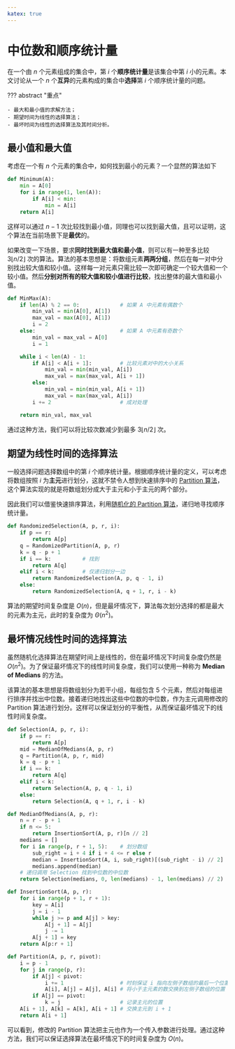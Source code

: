 ```yaml
---
katex: true
---
```


# 中位数和顺序统计量

在一个由 $n$ 个元素组成的集合中，第 $i$ 个**顺序统计量**是该集合中第 $i$ 小的元素。本文讨论从一个 $n$ 个**互异**的元素构成的集合中**选择**第 $i$ 个顺序统计量的问题。

??? abstract "重点"
    
    - 最大和最小值的求解方法；
    - 期望时间为线性的选择算法；
    - 最坏时间为线性的选择算法及其时间分析。

## 最小值和最大值

考虑在一个有 $n$ 个元素的集合中，如何找到最小的元素？一个显然的算法如下

```python linenums="1" title="线性查找最小自值"
def Minimum(A):
    min = A[0]
    for i in range(1, len(A)):
        if A[i] < min:
            min = A[i]
    return A[i]
```

这样可以通过 $n - 1$ 次比较找到最小值，同理也可以找到最大值，且可以证明，这个算法在当前场景下是**最优**的。

如果改变一下场景，要求**同时找到最大值和最小值**，则可以有一种至多比较 $3 \lfloor n/2 \rfloor$ 次的算法。算法的基本思想是：将数组元素**两两分组**，然后在每一对中分别找出较大值和较小值。这样每一对元素只需比较一次即可确定一个较大值和一个较小值。然后**分别对所有的较大值和较小值进行比较**，找出整体的最大值和最小值。

```python linenums="1" title="同时查找最大值和最小值"
def MinMax(A):
    if len(A) % 2 == 0:             # 如果 A 中元素有偶数个
        min_val = min(A[0], A[1])
        max_val = max(A[0], A[1])
        i = 2
    else:                           # 如果 A 中元素有奇数个
        min_val = max_val = A[0]
        i = 1

    while i < len(A) - 1:
        if A[i] < A[i + 1]:         # 比较元素对中的大小关系
            min_val = min(min_val, A[i])
            max_val = max(max_val, A[i + 1])
        else:
            min_val = min(min_val, A[i + 1])
            max_val = max(max_val, A[i])
        i += 2                      # 成对处理

    return min_val, max_val
```

通过这种方法，我们可以将比较次数减少到最多 $3 \lfloor n/2 \rfloor$ 次。

## 期望为线性时间的选择算法

一般选择问题选择数组中的第 $i$ 个顺序统计量。根据顺序统计量的定义，可以考虑将数组按照 $i$ 为**主元**进行划分，这就不禁令人想到快速排序中的 [Partition 算法](./QuickSort.md/#_3)，这个算法实现的就是将数组划分成大于主元和小于主元的两个部分。

因此我们可以借鉴快速排序算法，利用[随机化的 Partition 算法](./QuickSort.md/#_8)，递归地寻找顺序统计量。

```python title="选择算法" linenums="1"
def RandomizedSelection(A, p, r, i):
    if p == r:
        return A[p]
    q = RandomizedPartition(A, p, r)
    k = q - p + 1
    if i == k:          # 找到
        return A[q]
    elif i < k:         # 仅递归划分一边
        return RandomizedSelection(A, p, q - 1, i)
    else:
        return RandomizedSelection(A, q + 1, r, i - k)
```

算法的期望时间复杂度是 $O(n)$，但是最坏情况下，算法每次划分选择的都是最大的元素为主元，此时的复杂度为 $\Theta(n^2)$。

## 最坏情况线性时间的选择算法

虽然随机化选择算法在期望时间上是线性的，但在最坏情况下时间复杂度仍然是 $O(n^2)$。为了保证最坏情况下的线性时间复杂度，我们可以使用一种称为 **Median of Medians** 的方法。

该算法的基本思想是将数组划分为若干小组，每组包含 5 个元素，然后对每组进行排序并找出中位数。接着递归地找出这些中位数的中位数，作为主元调用修改的 Partition 算法进行划分。这样可以保证划分的平衡性，从而保证最坏情况下的线性时间复杂度。

```python title="最坏情况线性时间选择算法" linenums="1"
def Selection(A, p, r, i):
    if p == r:
        return A[p]
    mid = MedianOfMedians(A, p, r)
    q = Partition(A, p, r, mid)
    k = q - p + 1
    if i == k:
        return A[q]
    elif i < k:
        return Selection(A, p, q - 1, i)
    else:
        return Selection(A, q + 1, r, i - k)

def MedianOfMedians(A, p, r):
    n = r - p + 1
    if n <= 5:
        return InsertionSort(A, p, r)[n // 2]
    medians = []
    for i in range(p, r + 1, 5):    # 划分数组
        sub_right = i + 4 if i + 4 <= r else r
        median = InsertionSort(A, i, sub_right)[(sub_right - i) // 2]
        medians.append(median)
    # 递归调用 Selection 找到中位数的中位数
    return Selection(medians, 0, len(medians) - 1, len(medians) // 2)

def InsertionSort(A, p, r):
    for i in range(p + 1, r + 1):
        key = A[i]
        j = i - 1
        while j >= p and A[j] > key:
            A[j + 1] = A[j]
            j -= 1
        A[j + 1] = key
    return A[p:r + 1]

def Partition(A, p, r, pivot):
    i = p - 1
    for j in range(p, r):
        if A[j] < pivot:
            i += 1                  # 时刻保证 i 指向左侧子数组的最后一个位置
            A[i], A[j] = A[j], A[i] # 将小于主元素的数交换到左侧子数组的位置
        if A[j] == pivot:
            k = j                   # 记录主元的位置
    A[i + 1], A[k] = A[k], A[i + 1] # 交换主元到 i + 1
    return A[i + 1]
```

可以看到，修改的 Partition 算法把主元也作为一个传入参数进行处理。通过这种方法，我们可以保证选择算法在最坏情况下的时间复杂度为 $O(n)$。
